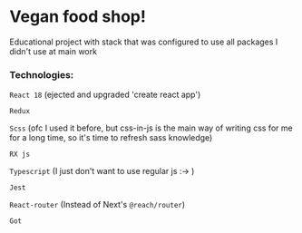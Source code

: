 # Vegan food shop!

Educational project with stack that was configured to
use all packages I didn't use at main work

### Technologies:

`React 18` (ejected and upgraded 'create react app')

`Redux`

`Scss` (ofc I used it before, but css-in-js is the main way of writing css for me for a long time, so it's time to refresh sass knowledge)

`RX js`

`Typescript` (I just don't want to use regular js :-> )

`Jest`

`React-router` (Instead of Next's `@reach/router`)

`Got`
